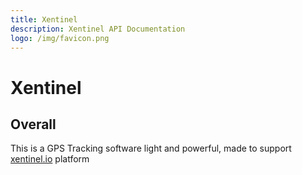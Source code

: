 ```yaml
---
title: Xentinel
description: Xentinel API Documentation
logo: /img/favicon.png
---
```

# Xentinel

## Overall
This is a GPS Tracking software light and powerful, made to support [xentinel.io]("https://xentinel.io") platform

